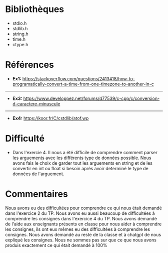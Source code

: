 # Bibliothèques
 * stdio.h
 * stdlib.h
 * string.h
 * time.h
 * ctype.h

# Références
* **Ex1:** https://stackoverflow.com/questions/2413418/how-to-programatically-convert-a-time-from-one-timezone-to-another-in-c
---
* **Ex3:** https://www.developpez.net/forums/d77539/c-cpp/c/conversion-d-caractere-minuscule
---
* **Ex4:** https://koor.fr/C/cstdlib/atof.wp

# Difficulté
 * Dans l'exercie 4. Il nous a été difficile de comprendre comment parser les arguements avec les différents type de données possible. Nous avons fais le choix de garder tout les arguements en string et de les convertir en int ou float si besoin après avoir determiné le type de données de l'arguement.

# Commentaires
 Nous avons eu des difficultées pour comprendre ce qui nous était demandé dans l'exercice 2 du TP. Nous avons eu aussi beaucoup de difficultées à comprendre les consignes dans l'exercice 4 du TP. Nous avons demandé de l'aide aux enseignants présents en classe pour nous aider à comprendre les consignes, ils ont eux mêmes eu des difficultées à comprendre les consignes. Nous avons demandé au reste de la classe et à chatgpt de nous expliqué les consignes. Nous ne sommes pas sur que ce que nous avons produis exactement ce qui était demandé à 100%

